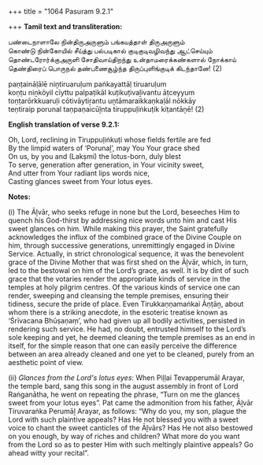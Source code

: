 +++
title = "1064 Pasuram 9.2.1"

+++
**Tamil text and transliteration:**

பண்டைநாளாலே நின்திருஅருளும் பங்கயத்தாள் திருஅருளும்  
கொண்டு நின்கோயில் சீய்த்து பல்படிகால் குடிகுடிவழிவந்து ஆட்செய்யும்  
தொண்டரோர்க்குஅருளி சோதிவாய்திறந்து உன்தாமரைக்கண்களால் நோக்காய்  
தெண்திரைப் பொருநல் தண்பணைசூழ்ந்த திருப்புளிங்குடிக் கிடந்தானே! (2)

paṇṭaināḷālē niṉtiruaruḷum paṅkayattāḷ tiruaruḷum  
koṇṭu niṉkōyil cīyttu palpaṭikāl kuṭikuṭivaḻivantu āṭceyyum  
toṇṭarōrkkuaruḷi cōtivāytiṟantu uṉtāmaraikkaṇkaḷāl nōkkāy  
teṇtiraip porunal taṇpaṇaicūḻnta tiruppuḷiṅkuṭik kiṭantāṉē! (2)

**English translation of verse 9.2.1:**

Oh, Lord, reclining in Tiruppuḷiṅkuṭi whose fields fertile are fed  
By the limpid waters of ‘Porunaḻ’, may You Your grace shed  
On us, by you and (Lakṣmi) the lotus-born, duly blest  
To serve, generation after generation, in Your vicinity sweet,  
And utter from Your radiant lips words nice,  
Casting glances sweet from Your lotus eyes.

**Notes:**

\(i\) The Āḻvār, who seeks refuge in none but the Lord, beseeches Him to quench his God-thirst by addressing nice words unto him and cast His sweet glances on him. While making this prayer, the Saint gratefully acknowledges the influx of the combined grace of the Divine Couple on him, through successive generations, unremittingly engaged in Divine Service. Actually, in strict chronological sequence, it was the benevolent grace of the Divine Mother that was first shed on the Āḻvār, which, in turn, led to the bestowal on him of the Lord’s grace, as well. It is by dint of such grace that the votaries render the appropriate kinds of service in the temples at holy pilgrim centres. Of the various kinds of service one can render, sweeping and cleansing the temple premises, ensuring their tidiness, secure the pride of place. Even Tirukkaṇṇamaṅkai Āṇṭāṉ, about whom there is a striking anecdote, in the esoteric treatise known as ‘Śrīvacana Bhūṣaṇaṃ’, who had given up all bodily activities, persisted in rendering such service. He had, no doubt, entrusted himself to the Lord’s sole keeping and yet, he deemed cleaning the temple premises as an end in itself, for the simple reason that one can easily perceive the difference between an area already cleaned and one yet to be cleaned, purely from an aesthetic point of view.

\(ii\) *Glances from the Lord's lotus eyes*: When Piḷḷai Tevapperumāl Arayar, the temple bard, sang this song in the august assembly in front of Lord Raṅganātha, he went on repeating the phrase, “Turn on me the glances sweet from your lotus eyes”. Pat came the admonition from his father, Āḻvār Tiruvaraṅka Perumāḻ Arayar, as follows: “Why do you, my son, plague the Lord with such plaintive appeals? Has He not blessed you with a sweet voice to chant the sweet canticles of the Āḻvārs? Has He not also bestowed on you enough, by way of riches and children? What more do you want from the Lord so as to pester Him with such meltingly plaintive appeals? Go ahead witty your recital”.


